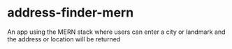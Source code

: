 # address-finder-mern
An app using the MERN stack where users can enter a city or landmark and the address or location will be returned
